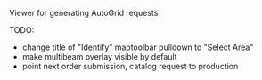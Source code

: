 Viewer for generating AutoGrid requests

TODO:
* change title of "Identify" maptoolbar pulldown to "Select Area"
* make multibeam overlay visible by default
* point next order submission, catalog request to production